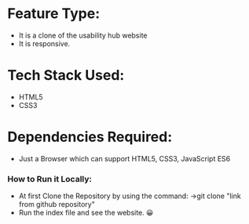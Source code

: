 # Feature Type:
- It is a clone of the usability hub website
- It is responsive.

# Tech Stack Used:
- HTML5
- CSS3


# Dependencies Required:

 - Just a Browser which can support HTML5, CSS3, JavaScript ES6

### How to Run it Locally:

- At first Clone the Repository by using the command:
->git clone "link from github repository"
- Run the index file and see the website. 😀